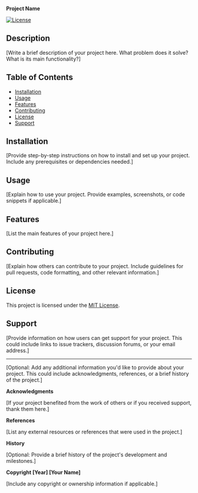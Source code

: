 **Project Name**

[![License](https://img.shields.io/badge/License-MIT-blue.svg)](https://opensource.org/licenses/MIT)

## Description

[Write a brief description of your project here. What problem does it solve? What is its main functionality?]

## Table of Contents

- [Installation](#installation)
- [Usage](#usage)
- [Features](#features)
- [Contributing](#contributing)
- [License](#license)
- [Support](#support)

## Installation

[Provide step-by-step instructions on how to install and set up your project. Include any prerequisites or dependencies needed.]

## Usage

[Explain how to use your project. Provide examples, screenshots, or code snippets if applicable.]

## Features

[List the main features of your project here.]

## Contributing

[Explain how others can contribute to your project. Include guidelines for pull requests, code formatting, and other relevant information.]

## License

This project is licensed under the [MIT License](LICENSE).

## Support

[Provide information on how users can get support for your project. This could include links to issue trackers, discussion forums, or your email address.]

---

[Optional: Add any additional information you'd like to provide about your project. This could include acknowledgments, references, or a brief history of the project.]

**Acknowledgments**

[If your project benefited from the work of others or if you received support, thank them here.]

**References**

[List any external resources or references that were used in the project.]

**History**

[Optional: Provide a brief history of the project's development and milestones.]

**Copyright [Year] [Your Name]**

[Include any copyright or ownership information if applicable.]
